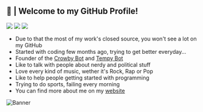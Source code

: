 ## 🍇 | Welcome to my GitHub Profile!
![](https://img.shields.io/badge/-ARealWant-4651cb) ![](https://img.shields.io/twitter/follow/ARealWant?color=%234651cb&label=Twitter&style=plastic) ![](https://komarev.com/ghpvc/?username=ARealWant)
- Due to that the most of my work's closed source, you won't see a lot on my GitHub
- Started with coding few months ago, trying to get better everyday...
- Founder of the [Crowby Bot](https://crowby.me/) and [Tempy Bot](https://tempybot.me/)
- Like to talk with people about nerdy and political stuff
- Love every kind of music, wether it's Rock, Rap or Pop
- Like to help people getting started with programming
- Trying to do sports, failing every morning
- You can find more about me on my [website](https://arealwant.tech/)


![Banner](https://cdn.discordapp.com/attachments/761891074116681748/799922898441338900/arealwant_color_animated_banner.gif)
